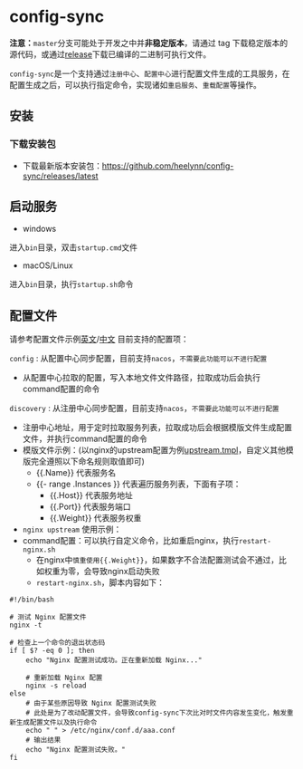 # config-sync

**注意：**`master`分支可能处于开发之中并**非稳定版本**，请通过 tag 下载稳定版本的源代码，或通过[release](https://github.com/heelynn/config-sync/releases)下载已编译的二进制可执行文件。

`config-sync`是一个支持通过`注册中心`、`配置中心`进行配置文件生成的工具服务，在配置生成之后，可以执行指定命令，实现诸如`重启服务`、`重载配置`等操作。

## 安装

### 下载安装包

- 下载最新版本安装包：https://github.com/heelynn/config-sync/releases/latest

## 启动服务
- windows 

进入`bin`目录，双击`startup.cmd`文件


- macOS/Linux

进入`bin`目录，执行`startup.sh`命令

## 配置文件
请参考配置文件示例[英文](https://github.com/heelynn/config-sync/blob/main/doc/application.yaml.example)/[中文](https://github.com/heelynn/config-sync/blob/main/doc/application.yaml.example_zh)
目前支持的配置项：

`config` : 从配置中心同步配置，目前支持`nacos`，`不需要此功能可以不进行配置`
- 从配置中心拉取的配置，写入本地文件文件路径，拉取成功后会执行command配置的命令

`discovery` : 从注册中心同步配置，目前支持`nacos`，`不需要此功能可以不进行配置`
- 注册中心地址，用于定时拉取服务列表，拉取成功后会根据模版文件生成配置文件，并执行command配置的命令
- 模版文件示例：(以nginx的upstream配置为例[upstream.tmpl](https://github.com/heelynn/config-sync/blob/main/doc/upstream.tmpl.example)，自定义其他模版完全遵照以下命名规则取值即可)
  - {{.Name}} 代表服务名
  - {{- range .Instances }} 代表遍历服务列表，下面有子项：
    - {{.Host}} 代表服务地址
    - {{.Port}} 代表服务端口
    - {{.Weight}} 代表服务权重 
- `nginx upstream` 使用示例：
- command配置：可以执行自定义命令，比如重启nginx，执行`restart-nginx.sh`
  - 在nginx中`慎重使用{{.Weight}}`，如果数字不合法配置测试会不通过，比如权重为零，会导致nginx启动失败
  - `restart-nginx.sh`，脚本内容如下：
```shell
#!/bin/bash

# 测试 Nginx 配置文件
nginx -t

# 检查上一个命令的退出状态码
if [ $? -eq 0 ]; then
    echo "Nginx 配置测试成功。正在重新加载 Nginx..."

    # 重新加载 Nginx 配置
    nginx -s reload
else
    # 由于某些原因导致 Nginx 配置测试失败
    # 此处是为了改动配置文件，会导致config-sync下次比对时文件内容发生变化，触发重新生成配置文件以及执行命令
    echo " " > /etc/nginx/conf.d/aaa.conf
    # 输出结果
    echo "Nginx 配置测试失败。"
fi
```



